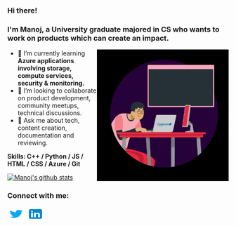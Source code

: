 ### Hi there!
### I'm Manoj, a University graduate majored in CS who wants to work on products which can create an impact.
<img align="right" src="Assets/asset.gif" width="300" height="300"/>

- 🌱 I’m currently learning **Azure applications involving storage, compute services, security & monitoring.**
- 👯 I’m looking to collaborate on product development, community meetups, technical discussions.
- 💬 Ask me about tech, content creation, documentation and reviewing.

**Skills: C++ / Python / JS / HTML / CSS / Azure / Git**

[![Manoj's github stats](https://github-readme-stats.vercel.app/api?username=manojg13)](https://github.com/manojg13)

<h3 align="left">Connect with me:</h3>
<p align="left">
<a href="https://twitter.com/manoj_gogu" target="blank"><img align="center" src="https://github.com/ManojG13/ManojG13/blob/main/Assets/twitter.png?raw=true" alt="manoj_gogu" height="30" width="40" /></a>
<a href="https://linkedin.com/in/manojgogu" target="blank"><img align="center" src="https://github.com/ManojG13/ManojG13/blob/main/Assets/linkedin.png?raw=true" alt="manojgogu" height="30" width="40" /></a>
</p>
